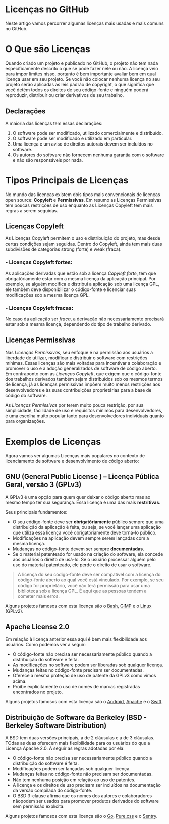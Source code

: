# Licenças no GitHub

Neste artigo vamos percorrer algumas licenças mais usadas e mais comuns no GitHub.

# O Que são Licenças

Quando criado um projeto e publicado no GitHub, o projeto não tem nada especificamente descrito o que se pode fazer nele ou não. 
A licença veio para impor limites nisso, portanto é bem importante avaliar bem em qual licença usar em seu projeto.
Se você não colocar nenhuma licença no seu projeto serão aplicadas as leis padrão de copyright, 
o que significa que você detém todos os direitos de seu código-fonte e ninguém poderá reproduzir, 
distribuir ou criar derivativos de seu trabalho.

## Declarações

A maioria das licenças tem essas declarações:

1. O software pode ser modificado, utilizado comercialmente e distribuído.
2. O software pode ser modificado e utilizado em particular.
3. Uma licença e um aviso de direitos autorais devem ser incluídos no software.
4. Os autores do software não fornecem nenhuma garantia com o software e não são responsáveis por nada.

# Tipos Principais de Licenças

No mundo das licenças existem dois tipos mais convencionais de licenças open source: **Copyleft** e **Permissivas**.
Em resumo as Licenças Permissivas tem poucas restrições de uso enquanto as Licenças Copyleft tem mais regras a serem seguidas.

## Licenças Copyleft
As Licenças Copyleft permitem o uso e distribuição do projeto, mas desde certas condições sejam seguidas.
Dentro do Copyleft, ainda tem mais duas subdivisões de categorias strong (forte) e weak (fraca).

### - Licenças Copyleft fortes:

 As aplicações derivadas que estão sob a licença *Copyleft forte*, tem que obrigatóriamente estar com a mesma licença da aplicação principal. Por exemplo, se alguém modifica e distribui a aplicação sob uma licença GPL, ele também deve disponibilizar o código-fonte e licenciar suas modificações sob a mesma licença GPL.

### - Licenças Copyleft fracas:

No caso  da aplicação ser *fraca*, a derivação não necessariamente precisará estar sob a mesma licença, dependendo do tipo de trabalho derivado.


## Licenças Permissivas

Nas *Licenças Permissivas*, seu enfoque é na permissão aos usuários a liberdade de utilizar, modificar e distribuir o software com restrições mínimas. Essas licenças são mais voltadas para incentivar a colaboração e promover o uso e a adoção generalizados de software de código aberto. Em contraponto com as *Licenças Copyleft*, que exigem que o código-fonte dos trabalhos derivados também sejam distribuídos sob os mesmos termos de licença, já as licenças permissivas impõem muito menos restrições aos desenvolvedores e às suas contribuições proprietárias para a base de código do software.

As *Licenças Permissivas* por terem muito pouca restrição, por sua simplicidade, facilidade de uso e requisitos mínimos para desenvolvedores, é uma escolha muito popular tanto para desenvolvedores individuais quanto para organizações.

# Exemplos de Licenças

Agora vamos ver algumas Licenças mais populares no contexto de licenciamento de software e desenvolvimento de código aberto:

## GNU (General Public License ) – Licença Pública Geral, versão 3 (GPLv3)

A GPLv3 é uma opção para quem quer deixar o código aberto mas ao mesmo tempo ter sua segurança. Essa licença é uma das mais **restritivas**.

Seus principais fundamentos:

- O seu código-fonte deve ser **obrigatóriamente** público sempre que uma distribuição da aplicação é feita, ou seja, se você lançar uma aplicação que utiliza essa licença você obrigatóriamente deve torná-lo público.
- Modificações na aplicação devem sempre serem lançadas com a mesma licença.
- Mudanças no código-fonte devem ser sempre **documentadas**.
- Se o material patenteado for usado na criação do software, ela concede aos usuários o direito de usá-lo. Se o usuário processar alguém pelo uso do material patenteado, ele perde o direito de usar o software.

> A licença do seu código-fonte deve ser compatível com a licença do código-fonte aberto ao qual você está vinculado. Por exemplo, se seu código for proprietário, você não terá permissão para usar uma biblioteca sob a licença GPL. É aqui que as pessoas tendem a cometer mais erros.


Alguns projetos famosos com esta licença são o [Bash](https://www.gnu.org/software/bash/), [GIMP](https://www.gimp.org/) e o [Linux](https://br-linux.org/) (GPLv2).

## Apache License 2.0

Em relação à licença anterior essa aqui é bem mais flexibilidade aos usuários. Como podemos ver a seguir:

- O código-fonte não precisa ser necessariamente público quando a distribuição do software é feita.
- As modificações no software podem ser liberadas sob qualquer licença.
- Mudanças feitas no código-fonte precisam ser documentadas.
- Oferece a mesma proteção de uso de patente da GPLv3 como vimos acima.
- Proíbe explicitamente o uso de nomes de marcas registradas encontrados no projeto.


Alguns projetos famosos com esta licença são o [Android](https://www.android.com/), [Apache](https://www.apache.org/) e o [Swift](https://developer.apple.com/swift/).

## Distribuição de Software da Berkeley (BSD - Berkeley Software Distribution)

A BSD tem duas versões principais, a de 2 cláusulas e a de 3 cláusulas. TOdas as duas oferecem mais flexibilidade para os usuários do que a Licença Apache 2.0.
A seguir as regras adotadas por ela:

- O código-fonte não precisa ser necessariamente público quando a distribuição do software é feita.
- Modificações podem ser lançadas sob qualquer licença.
- Mudanças feitas no código-fonte não precisam ser documentadas.
- Não tem nenhuma posição em relação ao uso de patentes.
- A licença e os direitos de uso precisam ser incluídos na documentação da versão compilada do código-fonte.
- O BSD 3-clause afirma que os nomes dos autores e colaboradores nãopodem ser usados ​​para promover produtos derivados do software sem permissão explícita.


Alguns projetos famosos com esta licença são o [Go](https://golang.org/), [Pure.css](https://purecss.io/) e o [Sentry](https://sentry.io/welcome/).

## 

